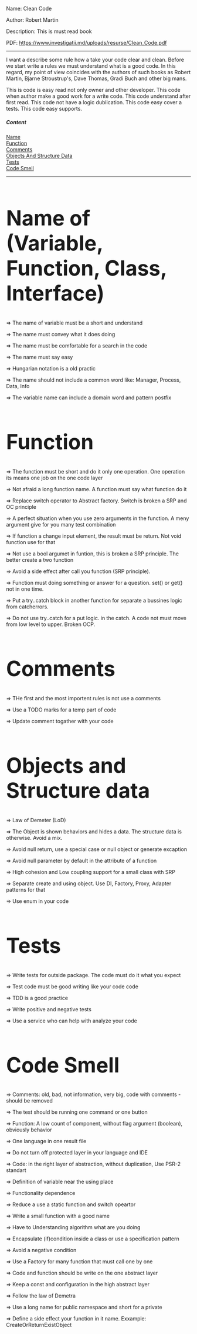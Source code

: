 Name: Clean Code

Author: Robert Martin

Description: This is must read book

PDF: https://www.investigatii.md/uploads/resurse/Clean_Code.pdf
___

I want a describe some rule how a take your code clear and clean. Before we start write a rules we must understand what is a good code. 
In this regard, my point of view coincides with the authors of such books as Robert Martin, Bjarne Stroustrup's, Dave Thomas, Gradi Buch and other big mans.

This is code is easy read not only owner and other developer. 
This code when author make a good work for a write code.
This code understand after first read. 
This code not have a logic dublication.
This code easy cover a tests.
This code easy supports.

##### Content  
[Name](#Name)  
[Function](#Function)  
[Comments](#Comments)  
[Objects And Structure Data](#ObjectsAndStructureData)  
[Tests](#Tests)  
[Code Smell](#CodeSmell)   
___
# <a name="Name"><h1>Name of (Variable, Function, Class, Interface)</h1></a>

=> The name of variable must be a short and understand

=> The name must convey what it does doing

=> The name must be comfortable for a search in the code

=> The name must say easy

=> Hungarian notation is a old practic

=> The name should not include a common word like: Manager, Process, Data, Info

=> The variable name can include a domain word and pattern postfix

# <a name="Function"><h1>Function</h1></a>

=> The function must be short and do it only one operation. One operation its means one job on the one code layer

=> Not afraid a long function name. A function must say what function do it

=> Replace switch operator to Abstract factory. Switch is broken a SRP and OC principle

=> A perfect situation when you use zero arguments in the function. A meny argument give for you many test combination

=> If function a change input element, the result must be return. Not void function use for that

=> Not use a bool argumet in funtion, this is broken a SRP principle. The better create a two function

=> Avoid a side effect after call you function (SRP principle). 

=> Function must doing something or answer for a question. set() or get() not in one time.

=> Put a try..catch block in another function for separate a bussines logic from catcherrors. 

=> Do not use try..catch for a put logic. in the catch. A code not must move from low level to upper. Broken OCP.

# <a name="Comments"><h1>Comments</h1></a>

=> THe first and the most importent rules is not use a comments

=> Use a TODO marks for a temp part of code

=> Update comment togather with your code

# <a name="ObjectsAndStructureData"><h1>Objects and Structure data</h1></a>

=> Law of Demeter (LoD)

=> The Object is shown behaviors and hides a data. The structure data is otherwise. Avoid a mix.

=> Avoid null return, use a special case or null object or generate excaption

=> Avoid null parameter by default in the attribute of a function

=> High cohesion and Low coupling support for a small class with SRP

=> Separate create and using object. Use DI, Factory, Proxy, Adapter patterns for that 

=> Use enum in your code

# <a name="Tests"><h1>Tests</h1></a>

=> Write tests for outside package. The code must do it what you expect

=> Test code must be good writing like your code code

=> TDD is a good practice

=> Write positive and negative tests

=> Use a service who can help with analyze your code

# <a name="CodeSmell"><h1>Code Smell</h1></a>

=> Comments: old, bad, not information, very big, code with comments - should be removed

=> The test should be running one command or one button

=> Function: A low count of component, without flag argument (boolean), obviously behavior

=> One language in one result file

=> Do not turn off protected layer in your language and IDE

=> Code: in the right layer of abstraction, without duplication, Use PSR-2 standart

=> Definition of variable near the using place

=> Functionality dependence

=> Reduce a use a static function and switch opeartor

=> Write a small function with a good name

=> Have to Understanding algorithm what are you doing

=> Encapsulate (if)condition inside a class or use a specification pattern

=> Avoid a negative condition

=> Use a Factory for many function that must call one by one

=> Code and function should be write on the one abstract layer

=> Keep a const and configuration in the high abstract layer

=> Follow the law of Demetra

=> Use a long name for public namespace and short for a private

=> Define a side effect your function in it name. Exxample: CreateOrReturnExistObject 
